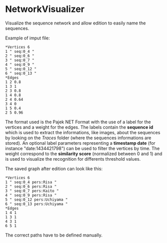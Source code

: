 # NetworkVisualizer
Visualize the sequence network and allow edition to easily name the sequences.

Example of imput file:

```
*Vertices 6
1 " seq:0_4 "
2 " seq:0_6 "
3 " seq:0_7 "
4 " seq:0_9 "
5 " seq:0_12 "
6 " seq:0_13 "
*Edges
1 2 0.8
1 3 1
2 3 0.8
1 4 0.8
2 4 0.64
3 4 0
1 5 0.4
2 5 0.96
```

The format used is the Pajek NET Format with the use of a label for the vertices and a weight for the edges. The labels contain the **sequence id** which is used to extract the informations, like images, about the sequences by looking on the _Traces_ folder (where the sequences informations are stored). An optional label parameters representing a **timestamp date** (for instance "date:1434421798") can be used to filter the vertices by time. The weight correspond to the **similarity score** (normalized between 0 and 1) and is used to visualize the recognition for differents threshold values.

The saved graph after edition can look like this:

```
*Vertices 6
1 " seq:0_4 pers:Risa "
2 " seq:0_6 pers:Risa "
3 " seq:0_7 pers:Kaito "
4 " seq:0_9 pers:Risa "
5 " seq:0_12 pers:Uchiyama "
6 " seq:0_13 pers:Uchiyama "
*Edges
1 4 1
1 3 1
4 3 1
6 5 1
```

The correct paths have to be defined manually.

